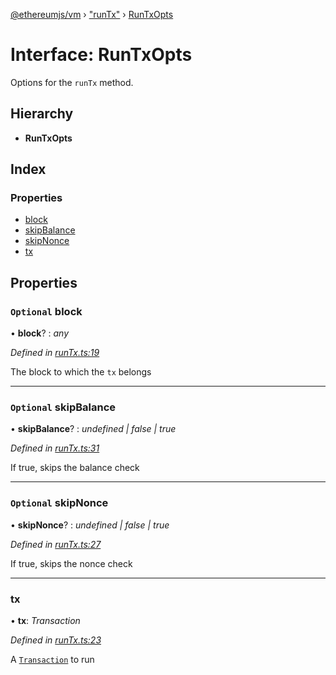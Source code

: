 [@ethereumjs/vm](../README.md) › ["runTx"](../modules/_runtx_.md) › [RunTxOpts](_runtx_.runtxopts.md)

# Interface: RunTxOpts

Options for the `runTx` method.

## Hierarchy

* **RunTxOpts**

## Index

### Properties

* [block](_runtx_.runtxopts.md#optional-block)
* [skipBalance](_runtx_.runtxopts.md#optional-skipbalance)
* [skipNonce](_runtx_.runtxopts.md#optional-skipnonce)
* [tx](_runtx_.runtxopts.md#tx)

## Properties

### `Optional` block

• **block**? : *any*

*Defined in [runTx.ts:19](https://github.com/ethereumjs/ethereumjs-vm/blob/master/packages/vm/lib/runTx.ts#L19)*

The block to which the `tx` belongs

___

### `Optional` skipBalance

• **skipBalance**? : *undefined | false | true*

*Defined in [runTx.ts:31](https://github.com/ethereumjs/ethereumjs-vm/blob/master/packages/vm/lib/runTx.ts#L31)*

If true, skips the balance check

___

### `Optional` skipNonce

• **skipNonce**? : *undefined | false | true*

*Defined in [runTx.ts:27](https://github.com/ethereumjs/ethereumjs-vm/blob/master/packages/vm/lib/runTx.ts#L27)*

If true, skips the nonce check

___

###  tx

• **tx**: *Transaction*

*Defined in [runTx.ts:23](https://github.com/ethereumjs/ethereumjs-vm/blob/master/packages/vm/lib/runTx.ts#L23)*

A [`Transaction`](https://github.com/ethereum/ethereumjs-tx) to run
